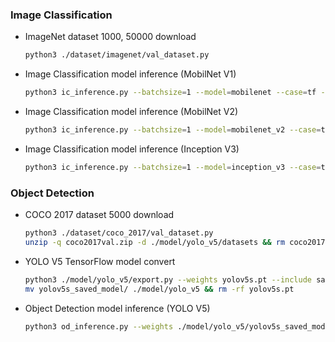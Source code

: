 ### Image Classification

- ImageNet dataset 1000, 50000 download
    
    ```bash
    python3 ./dataset/imagenet/val_dataset.py
    ```
    
- Image Classification model inference (MobilNet V1)
    
    ```bash
    python3 ic_inference.py --batchsize=1 --model=mobilenet --case=tf --quantization=FP32 --engines=1 --img_size=224
    ```
    
- Image Classification model inference (MobilNet V2)
    
    ```bash
    python3 ic_inference.py --batchsize=1 --model=mobilenet_v2 --case=tf --quantization=FP32 --engines=1 --img_size=224
    ```
    
- Image Classification model inference (Inception V3)
    
    ```bash
    python3 ic_inference.py --batchsize=1 --model=inception_v3 --case=tf --quantization=FP32 --engines=1 --img_size=299
    ```

### Object Detection


- COCO 2017 dataset 5000 download
    
    ```bash
    python3 ./dataset/coco_2017/val_dataset.py
    unzip -q coco2017val.zip -d ./model/yolo_v5/datasets && rm coco2017val.zip
    ```

- YOLO V5 TensorFlow model convert

    ```bash
    python3 ./model/yolo_v5/export.py --weights yolov5s.pt --include saved_model
    mv yolov5s_saved_model/ ./model/yolo_v5 && rm -rf yolov5s.pt
    ```

- Object Detection model inference (YOLO V5)

    ```bash
    python3 od_inference.py --weights ./model/yolo_v5/yolov5s_saved_model --data ./model/yolo_v5/coco.yaml --img 640 --iou 0.65 --half --task val
    ```
